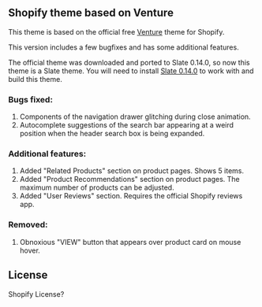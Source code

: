 ## Shopify theme based on Venture

This theme is based on the official free [Venture](https://themes.shopify.com/themes/venture/styles/snowboards) theme for Shopify.

This version includes a few bugfixes and has some additional features.

The official theme was downloaded and ported to Slate 0.14.0, so now this theme is a Slate theme. You will need to install [Slate 0.14.0](https://shopify.github.io/slate/docs/0.14.0/) to work with and build this theme.


### Bugs fixed:

1. Components of the navigation drawer glitching during close animation.
2. Autocomplete suggestions of the search bar appearing at a weird position when the header search box is being expanded.

### Additional features:

1. Added "Related Products" section on product pages. Shows 5 items.
2. Added "Product Recommendations" section on product pages. The maximum number of products can be adjusted.
2. Added "User Reviews" section. Requires the official Shopify reviews app.

### Removed:

1. Obnoxious "VIEW" button that appears over product card on mouse hover.

## License
Shopify License?
